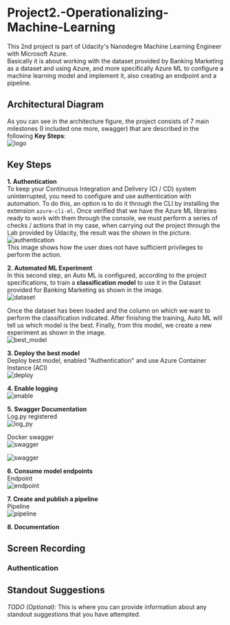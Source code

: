 # Project2.-Operationalizing-Machine-Learning

This 2nd project is part of Udacity's Nanodegre Machine Learning Engineer with Microsoft Azure.  
Basically it is about working with the dataset provided by Banking Marketing as a dataset and using Azure, and more specifically Azure ML to configure a machine learning model and implement it, also creating an endpoint and a pipeline.  

## Architectural Diagram
As you can see in the architecture figure, the project consists of 7 main milestones (I included one more, swagger) that are described in the following **Key Steps**:  
![logo](IMG/architectur.png)  

## Key Steps

**1. Authentication**  
   To keep your Continuous Integration and Delivery (CI / CD) system uninterrupted, you need to configure and use authentication with automation. To do this, an option is to do it through the CLI by installing the extension ```azure-cli-ml```. Once verified that we have the Azure ML libraries ready to work with them through the console, we must perform a series of checks / actions that in my case, when carrying out the project through the Lab provided by Udacity, the result was the shown in the picture.
   ![authentication](IMG/insuficient_privileges.png)  
   This image shows how the user does not have sufficient privileges to perform the action.  

**2. Automated ML Experiment**  
   In this second step, an Auto ML is configured, according to the project specifications, to train a **classification model** to use it in the Dataset provided for Banking Marketing as shown in the image.  
   ![dataset](IMG/dataset.png)  
   
   Once the dataset has been loaded and the column on which we want to perform the classification indicated. After finishing the training, Auto ML will tell us which model is the best. Finally, from this model, we create a new experiment as shown in the image.  
   ![best_model](IMG/experiment_completede_and_best_model.png)  
   
**3. Deploy the best model**  
   Deploy best model, enabled "Authentication" and use Azure Container Instance (ACI)  
   ![deploy](IMG/deplo_best_model_ACI_and_enable_authentication.png)  

**4. Enable logging**  
   ![enable](IMG/insight_enabled_true.png) 

**5. Swagger Documentation**  
   Log.py registered  
   ![log_py](IMG/log_py_register.png) 
   
   Docker swagger  
   ![swagger](IMG/swagger.png)  
   
   ![swagger](IMG/swagger2.png)  

**6. Consume model endpoints**  
   Endpoint  
   ![endpoint](IMG/endpoint.png)  

**7. Create and publish a pipeline**  
   Pipeline  
   ![pipeline](IMG/pipeline.png)  

**8. Documentation**  

## Screen Recording
### Authentication


## Standout Suggestions
*TODO (Optional):* This is where you can provide information about any standout suggestions that you have attempted.
